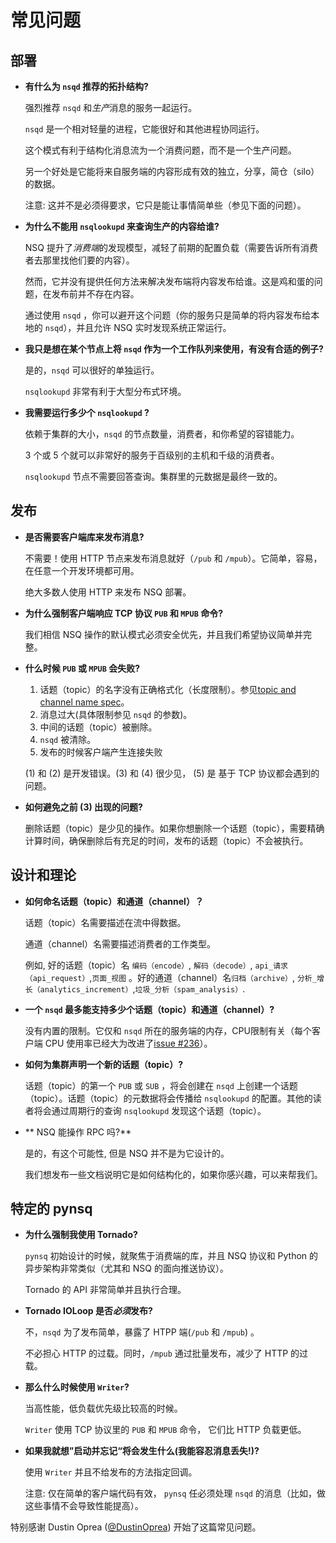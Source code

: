 # 常见问题

## 部署

 * **有什么为 `nsqd` 推荐的拓扑结构?**

    强烈推荐 `nsqd` 和*生产*消息的服务一起运行。

    `nsqd` 是一个相对轻量的进程，它能很好和其他进程协同运行。

    这个模式有利于结构化消息流为一个消费问题，而不是一个生产问题。

    另一个好处是它能将来自服务端的内容形成有效的独立，分享，简仓（silo）的数据。 

    注意: 这并不是必须得要求，它只是能让事情简单些（参见下面的问题）。

 * **为什么不能用 `nsqlookupd` 来查询生产的内容给谁?**

    NSQ 提升了*消费端*的发现模型，减轻了前期的配置负载（需要告诉所有消费者去那里找他们要的内容）。

    然而，它并没有提供任何方法来解决发布端将内容发布给谁。这是鸡和蛋的问题，在发布前并不存在内容。

    通过使用 `nsqd` ，你可以避开这个问题（你的服务只是简单的将内容发布给本地的 `nsqd`），并且允许 NSQ 实时发现系统正常运行。


 * **我只是想在某个节点上将 `nsqd` 作为一个工作队列来使用，有没有合适的例子?**

    是的，`nsqd` 可以很好的单独运行。

    `nsqlookupd` 非常有利于大型分布式环境。

 * **我需要运行多少个 `nsqlookupd` ?**

    依赖于集群的大小，`nsqd` 的节点数量，消费者，和你希望的容错能力。

    3 个或 5 个就可以非常好的服务于百级别的主机和千级的消费者。

    `nsqlookupd` 节点不需要回答查询。集群里的元数据是最终一致的。

## 发布

 * **是否需要客户端库来发布消息?**

    不需要！使用 HTTP 节点来发布消息就好（`/pub` 和 `/mpub`）。它简单，容易，在任意一个开发环境都可用。

    绝大多数人使用 HTTP 来发布 NSQ 部署。

 * **为什么强制客户端响应 TCP 协议 `PUB` 和 `MPUB` 命令?**

   我们相信 NSQ 操作的默认模式必须安全优先，并且我们希望协议简单并完整。

 * **什么时候 `PUB` 或 `MPUB` 会失败?**

    1. 话题（topic）的名字没有正确格式化（长度限制）。参见[topic and channel name spec][spec_names]。
    2. 消息过大(具体限制参见 `nsqd` 的参数)。
    3. 中间的话题（topic）被删除。
    4. `nsqd` 被清除。
    5. 发布的时候客户端产生连接失败

    (1) 和 (2) 是开发错误。(3) 和 (4) 很少见， (5) 是 基于 TCP 协议都会遇到的问题。

 * **如何避免之前 (3) 出现的问题?**

    删除话题（topic）是少见的操作。如果你想删除一个话题（topic），需要精确计算时间，确保删除后有充足的时间，发布的话题（topic）不会被执行。

## 设计和理论

 * **如何命名话题（topic）和通道（channel）？**

    话题（topic）名需要描述在流中得数据。

    通道（channel）名需要描述消费者的工作类型。

    例如, 好的话题（topic）名 `编码（encode）`, `解码（decode）`, `api_请求（api_request）`,`页面_视图` 。好的通道（channel）名`归档（archive）`, `分析_增长（analytics_increment）`,`垃圾_分析（spam_analysis）`.

 * **一个 `nsqd` 最多能支持多少个话题（topic）和通道（channel）?**

    没有内置的限制。它仅和 `nsqd` 所在的服务端的内存，CPU限制有关（每个客户端 CPU 使用率已经大为改进了[issue #236][issue_236]）。

 * **如何为集群声明一个新的话题（topic）?**

    话题（topic）的第一个 `PUB` 或 `SUB` ，将会创建在 `nsqd` 上创建一个话题（topic）。话题（topic）的元数据将会传播给 `nsqlookupd` 的配置。其他的读者将会通过周期行的查询 `nsqlookupd` 发现这个话题（topic）。

 * ** NSQ 能操作 RPC 吗?**

    是的，有这个可能性, 但是 NSQ 并不是为它设计的。

    我们想发布一些文档说明它是如何结构化的，如果你感兴趣，可以来帮我们。


## 特定的 pynsq

 * **为什么强制我使用 Tornado?**

    `pynsq` 初始设计的时候，就聚焦于消费端的库，并且 NSQ 协议和 Python 的异步架构非常类似（尤其和 NSQ 的面向推送协议）。

    Tornado 的 API 非常简单并且执行合理。

 * **Tornado IOLoop 是否*必须*发布?**

    不，`nsqd` 为了发布简单，暴露了 HTPP 端(`/pub` 和 `/mpub`) 。

    不必担心 HTTP 的过载。同时，`/mpub` 通过批量发布，减少了 HTTP 的过载。

 * **那么什么时候使用 `Writer`?**

    当高性能，低负载优先级比较高的时候。

    `Writer` 使用 TCP 协议里的 `PUB` 和 `MPUB` 命令， 它们比 HTTP  负载更低。

 * **如果我就想”启动并忘记“将会发生什么(我能容忍消息丢失!)?**

    使用 `Writer` 并且不给发布的方法指定回调。

    注意: 仅在简单的客户端代码有效， `pynsq`  任必须处理 `nsqd` 的消息（比如，做这些事情不会导致性能提高）。

特别感谢 Dustin Oprea ([@DustinOprea][dustin_oprea_twitter]) 开始了这篇常见问题。

[issue_236]: https://github.com/bitly/nsq/pull/236
[spec_names]: tcp_protocol_spec.md#notes
[dustin_oprea_twitter]: https://twitter.com/DustinOprea
